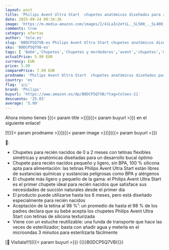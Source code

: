 ```yaml
---
layout: post
title: 'Philips Avent Ultra Start  chupetes anatómicos diseñados para recién nacidos de 0 a 2 meses  tetina simétrica de silicona  sin BPA  con funda de transporte/esterilización  paquete de 2  SCF075/01'
date: 2025-09-24 09:34:36
image: 'https://m.media-amazon.com/images/I/41LaIn2eYiL._SL500_._SL400_.jpg'
comments: true
category: ofertas
author: 'tole.es'
slug: 'B0DCP5Q7VB-es Philips Avent Ultra Start chupetes anatómicos diseñados...'
sku: 'B0DCP5Q7VB-es'
tags: [ 'Bebé','Chupetes','Chupetes y mordedores','avent','chupetes','nacido','philips','recién','🇪🇸', ]
actualPrice: 5.99 EUR
currency: EUR
price: 5.99
comparePrice: 7.99 EUR
prodname: 'Philips Avent Ultra Start  chupetes anatómicos diseñados para recién nacidos de 0 a 2 meses  tetina simétrica de silicona  sin BPA  con funda de transporte/esterilización  paquete de 2  SCF075/01'
country: 'es'
flag: '🇪🇸'
brand: 'Philips'
buyurl: 'https://www.amazon.es/dp/B0DCP5Q7VB/?tag=tolees-21'
descuento: '25.03'
average: '5.99'
---
```


Ahora mismo tienes [{{< param title >}}]({{< param buyurl >}}) en el siguiente enlace!

[![{{< param prodname >}}]({{< param image >}})]({{< param buyurl >}})

🔎:

- Chupetes para recién nacidos de 0 a 2 meses con tetinas flexibles simétricas y anatómicas diseñadas para un desarrollo bucal óptimo
- Chupete para recién nacidos pequeño y ligero, sin BPA, 100 % silicona apta para alimentación: las tetinas Philips Avent Ultra Start están libres de sustancias químicas y sustancias peligrosas como BPA y alérgenos
- El chupete más ligero y pequeño de la gama: el Philips Avent Ultra Start es el primer chupete ideal para recién nacidos que satisface sus necesidades de succión naturales desde el primer día
- El producto puede utilizarse hasta los 6 meses, pero está diseñado especialmente para recién nacidos
- Aceptación de la tetina al 98 %¹: un promedio de hasta el 98 % de los padres declara que su bebé acepta los chupetes Philips Avent Ultra Start con tetinas de silicona texturizada
- Viene con un estuche reutilizable: una funda de transporte que hace las veces de esterilizador; basta con añadir agua y meterla en el microondas 3 minutos para esterilizarla fácilmente

[🛒 Visítala!!!]({{< param buyurl >}})
{{<world>}}B0DCP5Q7VB{{</world>}}
